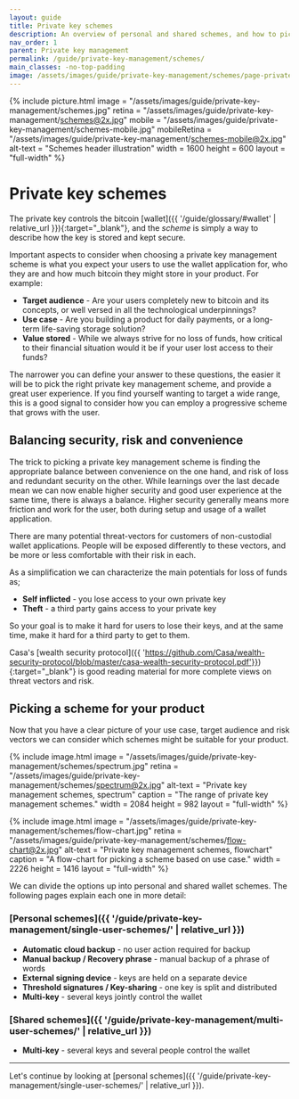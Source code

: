 ```yaml
---
layout: guide
title: Private key schemes
description: An overview of personal and shared schemes, and how to pick one for your product depending on your use case.
nav_order: 1
parent: Private key management
permalink: /guide/private-key-management/schemes/
main_classes: -no-top-padding
image: /assets/images/guide/private-key-management/schemes/page-private-key-schemes.jpg
---
```


<!--

Editor's notes

An overview of what different private key management schemes there are, and how to choose one depending on use case.

-->

{% include picture.html
   image = "/assets/images/guide/private-key-management/schemes.jpg"
   retina = "/assets/images/guide/private-key-management/schemes@2x.jpg"
   mobile = "/assets/images/guide/private-key-management/schemes-mobile.jpg"
   mobileRetina = "/assets/images/guide/private-key-management/schemes-mobile@2x.jpg"
   alt-text = "Schemes header illustration"
   width = 1600
   height = 600
   layout = "full-width"
%}

# Private key schemes
The private key controls the bitcoin [wallet]({{ '/guide/glossary/#wallet' | relative_url }}){:target="_blank"}, and the *scheme* is simply a way to describe how the key is stored and kept secure.

Important aspects to consider when choosing a private key management scheme is what you expect your users to use the wallet application for, who they are and how much bitcoin they might store in your product. For example:


* **Target audience** - Are your users completely new to bitcoin and its concepts, or well versed in all the technological underpinnings?
* **Use case** - Are you building a product for daily payments, or a long-term life-saving storage solution?
* **Value stored** - While we always strive for no loss of funds, how critical to their financial situation would it be if your user lost access to their funds?


The narrower you can define your answer to these questions, the easier it will be to pick the right private key management scheme, and provide a great user experience. If you find yourself wanting to target a wide range, this is a good signal to consider how you can employ a progressive scheme that grows with the user. 

## Balancing security, risk and convenience

The trick to picking a private key management scheme is finding the appropriate balance between convenience on the one hand, and risk of loss and redundant security on the other. While learnings over the last decade mean we can now enable higher security and good user experience at the same time, there is always a balance. Higher security generally means more friction and work for the user, both during setup and usage of a wallet application. 

There are many potential threat-vectors for customers of non-custodial wallet applications. People will be exposed differently to these vectors, and be more or less comfortable with their risk in each. 

As a simplification we can characterize the main potentials for loss of funds as;

* **Self inflicted** - you lose access to your own private key
* **Theft** - a third party gains access to your private key

So your goal is to make it hard for users to lose their keys, and at the same time, make it hard for a third party to get to them. 

Casa's [wealth security protocol]({{ 'https://github.com/Casa/wealth-security-protocol/blob/master/casa-wealth-security-protocol.pdf'}}){:target="_blank"} is good reading material for more complete views on threat vectors and risk.

## Picking a scheme for your product

Now that you have a clear picture of your use case, target audience and risk vectors we can consider which schemes might be suitable for your product. 

{% include image.html
   image = "/assets/images/guide/private-key-management/schemes/spectrum.jpg"
   retina = "/assets/images/guide/private-key-management/schemes/spectrum@2x.jpg"
   alt-text = "Private key management schemes, spectrum"
   caption = "The range of private key management schemes."
   width = 2084
   height = 982
   layout = "full-width"
%}

{% include image.html
   image = "/assets/images/guide/private-key-management/schemes/flow-chart.jpg"
   retina = "/assets/images/guide/private-key-management/schemes/flow-chart@2x.jpg"
   alt-text = "Private key management schemes, flowchart"
   caption = "A flow-chart for picking a scheme based on use case."
   width = 2226
   height = 1416
   layout = "full-width"
%}

We can divide the options up into personal and shared wallet schemes. The following pages explain each one in more detail:

### [Personal schemes]({{ '/guide/private-key-management/single-user-schemes/' | relative_url }})
- **Automatic cloud backup** - no user action required for backup
- **Manual backup / Recovery phrase** - manual backup of a phrase of words
- **External signing device** - keys are held on a separate device
- **Threshold signatures / Key-sharing** - one key is split and distributed
- **Multi-key** - several keys jointly control the wallet

### [Shared schemes]({{ '/guide/private-key-management/multi-user-schemes/' | relative_url }})
- **Multi-key** - several keys and several people control the wallet

---

Let's continue by looking at [personal schemes]({{ '/guide/private-key-management/single-user-schemes/' | relative_url }}).

